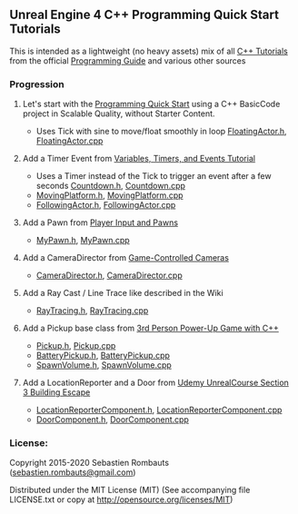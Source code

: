 Unreal Engine 4 C++ Programming Quick Start Tutorials
-----------------------------------------------------

This is intended as a lightweight (no heavy assets)
mix of all [C++ Tutorials](https://docs.unrealengine.com/latest/INT/Programming/Tutorials/index.html)
from the official [Programming Guide](https://docs.unrealengine.com/latest/INT/Programming/index.html)
and various other sources

### Progression

1. Let's start with the [Programming Quick Start](https://docs.unrealengine.com/latest/INT/Programming/QuickStart/index.html)
using a C++ BasicCode project in Scalable Quality, without Starter Content. 
    - Uses Tick with sine to move/float smoothly in loop [FloatingActor.h](Source/UE4QuickStart/FloatingActor.h), [FloatingActor.cpp](Source/UE4QuickStart/FloatingActor.cpp)

2. Add a Timer Event from [Variables, Timers, and Events Tutorial](https://docs.unrealengine.com/latest/INT/Programming/Tutorials/VariablesTimersEvents/index.html)
    - Uses a Timer instead of the Tick to trigger an event after a few seconds [Countdown.h](Source/UE4QuickStart/Countdown.h), [Countdown.cpp](Source/UE4QuickStart/Countdown.cpp)
    - [MovingPlatform.h](Source/UE4QuickStart/MovingPlatform.h), [MovingPlatform.cpp](Source/UE4QuickStart/MovingPlatform.cpp)
    - [FollowingActor.h](Source/UE4QuickStart/FollowingActor.h), [FollowingActor.cpp](Source/UE4QuickStart/FollowingActor.cpp)

3. Add a Pawn from [Player Input and Pawns](https://docs.unrealengine.com/latest/INT/Programming/Tutorials/PlayerInput/index.html)
    - [MyPawn.h](Source/UE4QuickStart/MyPawn.h), [MyPawn.cpp](Source/UE4QuickStart/MyPawn.cpp)

4. Add a CameraDirector from [Game-Controlled Cameras](https://docs.unrealengine.com/latest/INT/Programming/Tutorials/AutoCamera/index.html)
    - [CameraDirector.h](Source/UE4QuickStart/CameraDirector.h), [CameraDirector.cpp](Source/UE4QuickStart/CameraDirector.cpp)

5. Add a Ray Cast / Line Trace like described in the Wiki
    - [RayTracing.h](Source/UE4QuickStart/RayTracing.h), [RayTracing.cpp](Source/UE4QuickStart/RayTracing.cpp)

6. Add a Pickup base class from [3rd Person Power-Up Game with C++](https://wiki.unrealengine.com/Videos/Player?series=PLZlv_N0_O1gYup-gvJtMsgJqnEB_dGiM4)
    - [Pickup.h](Source/UE4QuickStart/Pickup.h), [Pickup.cpp](Source/UE4QuickStart/Pickup.cpp)
    - [BatteryPickup.h](Source/UE4QuickStart/BatteryPickup.h), [BatteryPickup.cpp](Source/UE4QuickStart/BatteryPickup.cpp)
    - [SpawnVolume.h](Source/UE4QuickStart/SpawnVolume.h), [SpawnVolume.cpp](Source/UE4QuickStart/SpawnVolume.cpp)

7. Add a LocationReporter and a Door from [Udemy UnrealCourse Section 3 Building Escape](https://github.com/UnrealCourse/03_BuildingEscape)
    - [LocationReporterComponent.h](Source/UE4QuickStart/LocationReporterComponent.h), [LocationReporterComponent.cpp](Source/UE4QuickStart/LocationReporterComponent.cpp)
    - [DoorComponent.h](Source/UE4QuickStart/DoorComponent.h), [DoorComponent.cpp](Source/UE4QuickStart/DoorComponent.cpp)

### License:

Copyright 2015-2020 Sebastien Rombauts (sebastien.rombauts@gmail.com)

Distributed under the MIT License (MIT) (See accompanying file LICENSE.txt
or copy at http://opensource.org/licenses/MIT)
